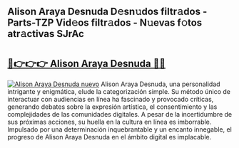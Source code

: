 ## Alison Araya Desnuda D𝚎sn𝚞dos filtr𝚊dos - Parts-TZP Vid𝚎os filtr𝚊dos - N𝚞evas f𝚘tos atr𝚊ctivas SJrAc

# <h2><a href="http://mbcxji.tromn.icu/?c=Alison+Araya+Desnuda">🔗👉👉👉 Alison Araya Desnuda 🔗🔗</a></h2>

[![Alison Araya Desnuda nuevo](https://i.imgur.com/pEAQMta.gif)](http://mbcxji.tromn.icu/?c=Alison+Araya+Desnuda)
Alison Araya Desnuda, una personalidad intrigante y enigmática, elude la categorización simple. Su método único de interactuar con audiencias en línea ha fascinado y provocado críticas, generando debates sobre la expresión artística, el consentimiento y las complejidades de las comunidades digitales. A pesar de la incertidumbre de sus próximas acciones, su huella en la cultura en línea es imborrable. Impulsado por una determinación inquebrantable y un encanto innegable, el progreso de Alison Araya Desnuda en el ámbito digital es implacable.
